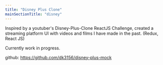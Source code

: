 ```yaml
---
title: "Disney Plus Clone"
mainSectionTitle: "disney"
---
```

Inspired by a youtuber's Disney-Plus-Clone ReactJS Challenge, created a streaming platform UI with videos and films I have made in the past. 
(Redux, React JS)

Currently work in progress. 

github: https://github.com/dk3156/disney-plus-mock